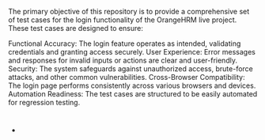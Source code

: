 The primary objective of this repository is to provide a comprehensive set of test cases for the login functionality of the OrangeHRM live project. These test cases are designed to ensure:

Functional Accuracy: The login feature operates as intended, validating credentials and granting access securely.
User Experience: Error messages and responses for invalid inputs or actions are clear and user-friendly.
Security: The system safeguards against unauthorized access, brute-force attacks, and other common vulnerabilities.
Cross-Browser Compatibility: The login page performs consistently across various browsers and devices.
Automation Readiness: The test cases are structured to be easily automated for regression testing.
#
- <a href="https://github.com/Arnavchoudhari30/Software-testing-live-project-Orange-hrm-/blob/main/orangehrmlive%20project.xlsx">
